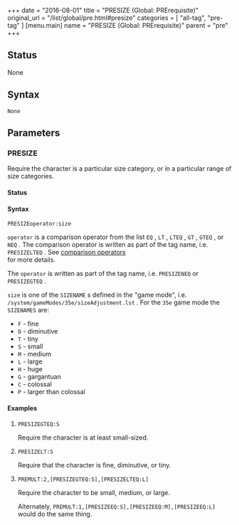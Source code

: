 +++
date = "2016-08-01"
title = "PRESIZE (Global: PRErequisite)"
original_url = "/list/global/pre.html#presize"
categories = [ "all-tag", "pre-tag" ]
[menu.main]
    name = "PRESIZE (Global: PRErequisite)"
    parent = "pre"
+++

## Status

None

## Syntax

`None`

## Parameters




<span id="presize"></span>

### PRESIZE

Require the character is a particular size category, or in a particular
range of size categories.

#### Status

#### Syntax

`PRESIZEoperator:size`

`operator` is a comparison operator from the list `EQ` , `LT` , `LTEQ` ,
`GT` , `GTEQ` , or `NEQ` . The comparison operator is written as part of
the tag name, i.e. `PRESIZELTEQ` . See [comparison
operators](/list/global/pre.html#comparison-operators)\
 for more details.

The `operator` is written as part of the tag name, i.e. `PRESIZENEQ` or
`PRESIZEGTEQ` .

`size` is one of the `SIZENAME` s defined in the "game mode", i.e.
`/system/gameModes/35e/sizeAdjustment.lst` . For the `35e` game mode the
`SIZENAMES` are:

-   `F` - fine
-   `D` - diminutive
-   `T` - tiny
-   `S` - small
-   `M` - medium
-   `L` - large
-   `H` - huge
-   `G` - gargantuan
-   `C` - colossal
-   `P` - larger than colossal

#### Examples

1.  `PRESIZEGTEQ:S`

    Require the character is at least small-sized.

2.  `PRESIZELT:S`

    Require that the character is fine, diminutive, or tiny.

3.  `PREMULT:2,[PRESIZEGTEQ:S],[PRESIZELTEQ:L]`

    Require the character to be small, medium, or large.

    Alternately, `PREMULT:1,[PRESIZEEQ:S],[PRESIZEEQ:M],[PRESIZEEQ:L]`
    would do the same thing.



